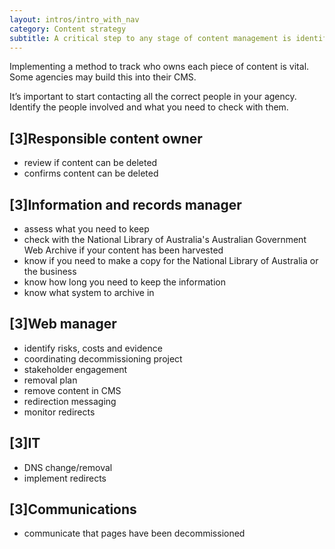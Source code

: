 ```yaml
---
layout: intros/intro_with_nav
category: Content strategy
subtitle: A critical step to any stage of content management is identifying the content owners and stakeholders.
---
```


Implementing a method to track who owns each piece of content is vital. Some agencies may build this into their CMS.

It’s important to start contacting all the correct people in your agency. Identify the people involved and what you need to check with them.

## [3]Responsible content owner
- review if content can be deleted
- confirms content can be deleted

## [3]Information and records manager
- assess what you need to keep
- check with the National Library of Australia's Australian Government Web Archive if your content has been harvested
- know if you need to make a copy for the National Library of Australia or the business
- know how long you need to keep the information
- know what system to archive in

## [3]Web manager
- identify risks, costs and evidence
- coordinating decommissioning project
- stakeholder engagement
- removal plan
- remove content in CMS
- redirection messaging
- monitor redirects

## [3]IT
- DNS change/removal
- implement redirects

## [3]Communications
- communicate that pages have been decommissioned
